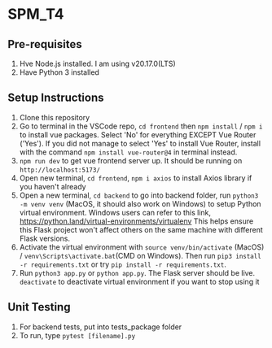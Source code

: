 # SPM_T4

## Pre-requisites

1. Hve Node.js installed. I am using v20.17.0(LTS)
2. Have Python 3 installed

## Setup Instructions

1. Clone this repository
2. Go to terminal in the VSCode repo, `cd frontend` then `npm install` / `npm i` to install vue packages. Select 'No' for everything EXCEPT Vue Router ('Yes'). 
If you did not manage to select 'Yes' to install Vue Router, install with the command `npm install vue-router@4` in terminal instead.
3. `npm run dev` to get vue frontend server up. It should be running on `http://localhost:5173/`
4. Open new terminal, `cd frontend`, `npm i axios` to install Axios library if you haven't already
5. Open a new terminal, `cd backend` to go into backend folder, run `python3 -m venv venv` (MacOS, it should also work on Windows) to setup Python virtual environment. Windows users can refer to this link, https://python.land/virtual-environments/virtualenv
This helps ensure this Flask project won't affect others on the same machine with different Flask versions.
6. Activate the virtual environment with `source venv/bin/activate` (MacOS) / `venv\Scripts\activate.bat`(CMD on Windows). Then run `pip3 install -r requirements.txt` or try `pip install -r requirements.txt`. 
7. Run `python3 app.py` or `python app.py`. The Flask server should be live.
`deactivate` to deactivate virtual environment if you want to stop using it

## Unit Testing
1. For backend tests, put into tests_package folder
2. To run, type `pytest [filename].py`